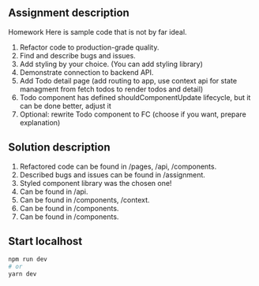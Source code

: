 ## Assignment description

Homework
Here is sample code that is not by far ideal.

1. Refactor code to production-grade quality.
2. Find and describe bugs and issues.
3. Add styling by your choice. (You can add styling library)
4. Demonstrate connection to backend API.
5. Add Todo detail page (add routing to app, use context api for state managment from fetch todos to render todos and detail)
6. Todo component has defined shouldComponentUpdate lifecycle, but it can be done better, adjust it
7. Optional: rewrite Todo component to FC (choose if you want, prepare explanation)

## Solution description

1. Refactored code can be found in /pages, /api, /components.
2. Described bugs and issues can be found in /assignment.
3. Styled component library was the chosen one!
4. Can be found in /api.
5. Can be found in /components, /context. 
6. Can be found in /components.
7. Can be found in /components.

## Start localhost

```bash
npm run dev
# or
yarn dev
```